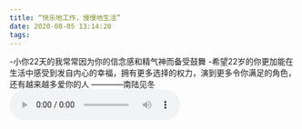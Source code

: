 ```yaml
---
title: “快乐地工作，慢慢地生活”
date: 2020-08-05 13:14:20
tags:
---
```

-小你22天的我常常因为你的信念感和精气神而备受鼓舞
-希望22岁的你更加能在生活中感受到发自内心的幸福，拥有更多选择的权力，演到更多令你满足的角色，还有越来越多爱你的人
————南陆见冬
<audio id="audio" controls=""  preload="auto" autoplay="autoplay">
      <source id="mp3" src="https://fsjtoday.xyz:8050/%E5%8D%97%E9%99%86%E8%A7%81%E5%86%AC-%E5%BF%AB%E4%B9%90%E5%9C%B0%E5%B7%A5%E4%BD%9C%E6%85%A2%E6%85%A2%E5%9C%B0%E7%94%9F%E6%B4%BB.m4a">
      </audio>
